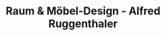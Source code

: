 ---
title: "Raum & Möbel-Design - Alfred Ruggenthaler"
url: /lienz/raum-und-moebel-design-alfred-ruggenthaler/
shop: Möbel
---